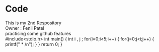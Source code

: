 # Code
This is my 2nd Respository
<br>
Owner : Fenil Patel
<br>
practising some github features 
<br>
#include<stdio.h>
int main()
{
  int i , j ;
  for(i=0;i<5;i++)
  {
    for(j=0;j<i;j++)
    {
      printf(" * /n");
    }
  }
  return 0;
} 
